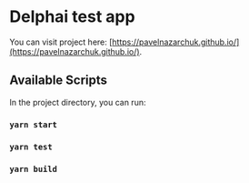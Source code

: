 # Delphai test app

You can visit project here: [https://pavelnazarchuk.github.io/](https://pavelnazarchuk.github.io/).

## Available Scripts

In the project directory, you can run:

### `yarn start`

### `yarn test`

### `yarn build`
